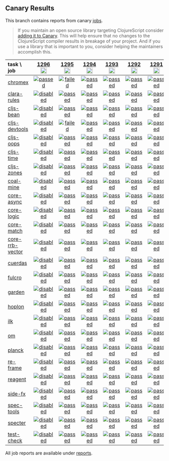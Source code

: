 ## Canary Results

This branch contains reports from canary [jobs](https://github.com/cljs-oss/canary/tree/jobs).

> If you maintain an open source library targeting ClojureScript consider [adding it to Canary](https://github.com/cljs-oss/canary/tree/master#how-to-participate). This will help ensure that no changes to the ClojureScript compiler results in breakage of your project. And if you use a library that is important to you, consider helping the maintainers accomplish this.

[//]: # (begin_overview_table)

| task \ job | <a href="reports/2020/02/23/job-001296-1.10.605-6ab76973" title="job #1296&#xA;&#xA;job --only chromex&#xA;&#xA;requested by Antonin Hildebrand (@darwin) on 2020-02-23T12:05:49Z">1296<br/><img width=20 height=20 src="https://avatars1.githubusercontent.com/u/5453?v=4&s=60"></a> | <a href="reports/2020/02/23/job-001295-1.10.605-6ab76973" title="job #1295&#xA;&#xA;job&#xA;&#xA;requested by BinaryAge Bot (@babot) on 2020-02-23T11:03:04Z">1295<br/><img width=20 height=20 src="https://avatars0.githubusercontent.com/u/1476765?v=4&s=60"></a> | <a href="reports/2020/02/22/job-001294-1.10.605-6ab76973" title="job #1294&#xA;&#xA;job&#xA;&#xA;requested by BinaryAge Bot (@babot) on 2020-02-22T11:03:22Z">1294<br/><img width=20 height=20 src="https://avatars0.githubusercontent.com/u/1476765?v=4&s=60"></a> | <a href="reports/2020/02/21/job-001293-1.10.605-6ab76973" title="job #1293&#xA;&#xA;job&#xA;&#xA;requested by BinaryAge Bot (@babot) on 2020-02-21T11:03:06Z">1293<br/><img width=20 height=20 src="https://avatars0.githubusercontent.com/u/1476765?v=4&s=60"></a> | <a href="reports/2020/02/20/job-001292-1.10.605-6ab76973" title="job #1292&#xA;&#xA;job&#xA;&#xA;requested by BinaryAge Bot (@babot) on 2020-02-20T11:03:21Z">1292<br/><img width=20 height=20 src="https://avatars0.githubusercontent.com/u/1476765?v=4&s=60"></a> | <a href="reports/2020/02/19/job-001291-1.10.605-6ab76973" title="job #1291&#xA;&#xA;job&#xA;&#xA;requested by BinaryAge Bot (@babot) on 2020-02-19T11:03:08Z">1291<br/><img width=20 height=20 src="https://avatars0.githubusercontent.com/u/1476765?v=4&s=60"></a> | <a href="reports/2020/02/18/job-001290-1.10.605-6ab76973" title="job #1290&#xA;&#xA;job&#xA;&#xA;requested by BinaryAge Bot (@babot) on 2020-02-18T11:03:19Z">1290<br/><img width=20 height=20 src="https://avatars0.githubusercontent.com/u/1476765?v=4&s=60"></a> | <a href="reports/2020/02/17/job-001289-1.10.605-6ab76973" title="job #1289&#xA;&#xA;job&#xA;&#xA;requested by BinaryAge Bot (@babot) on 2020-02-17T11:03:18Z">1289<br/><img width=20 height=20 src="https://avatars0.githubusercontent.com/u/1476765?v=4&s=60"></a> | <a href="reports/2020/02/16/job-001288-1.10.605-6ab76973" title="job #1288&#xA;&#xA;job&#xA;&#xA;requested by BinaryAge Bot (@babot) on 2020-02-16T11:03:28Z">1288<br/><img width=20 height=20 src="https://avatars0.githubusercontent.com/u/1476765?v=4&s=60"></a> | <a href="reports/2020/02/15/job-001287-1.10.605-6ab76973" title="job #1287&#xA;&#xA;job&#xA;&#xA;requested by BinaryAge Bot (@babot) on 2020-02-15T11:03:39Z">1287<br/><img width=20 height=20 src="https://avatars0.githubusercontent.com/u/1476765?v=4&s=60"></a> |
| :--- | :---: | :---: | :---: | :---: | :---: | :---: | :---: | :---: | :---: | :---: |
| [chromex](https://github.com/binaryage/chromex) | <a href="reports/2020/02/23/job-001296-1.10.605-6ab76973#-chromex"><img title="passed" src="http://box.binaryage.com/s-passed.svg"><a> | <a href="reports/2020/02/23/job-001295-1.10.605-6ab76973#-chromex"><img title="failed" src="http://box.binaryage.com/s-failed.svg"><a> | <a href="reports/2020/02/22/job-001294-1.10.605-6ab76973#-chromex"><img title="passed" src="http://box.binaryage.com/s-passed.svg"><a> | <a href="reports/2020/02/21/job-001293-1.10.605-6ab76973#-chromex"><img title="passed" src="http://box.binaryage.com/s-passed.svg"><a> | <a href="reports/2020/02/20/job-001292-1.10.605-6ab76973#-chromex"><img title="passed" src="http://box.binaryage.com/s-passed.svg"><a> | <a href="reports/2020/02/19/job-001291-1.10.605-6ab76973#-chromex"><img title="passed" src="http://box.binaryage.com/s-passed.svg"><a> | <a href="reports/2020/02/18/job-001290-1.10.605-6ab76973#-chromex"><img title="passed" src="http://box.binaryage.com/s-passed.svg"><a> | <a href="reports/2020/02/17/job-001289-1.10.605-6ab76973#-chromex"><img title="passed" src="http://box.binaryage.com/s-passed.svg"><a> | <a href="reports/2020/02/16/job-001288-1.10.605-6ab76973#-chromex"><img title="passed" src="http://box.binaryage.com/s-passed.svg"><a> | <a href="reports/2020/02/15/job-001287-1.10.605-6ab76973#-chromex"><img title="passed" src="http://box.binaryage.com/s-passed.svg"><a> |
| [clara-rules](https://github.com/cerner/clara-rules) | <a href="reports/2020/02/23/job-001296-1.10.605-6ab76973#-clara-rules"><img title="disabled" src="http://box.binaryage.com/s-disabled.svg"><a> | <a href="reports/2020/02/23/job-001295-1.10.605-6ab76973#-clara-rules"><img title="passed" src="http://box.binaryage.com/s-passed.svg"><a> | <a href="reports/2020/02/22/job-001294-1.10.605-6ab76973#-clara-rules"><img title="passed" src="http://box.binaryage.com/s-passed.svg"><a> | <a href="reports/2020/02/21/job-001293-1.10.605-6ab76973#-clara-rules"><img title="passed" src="http://box.binaryage.com/s-passed.svg"><a> | <a href="reports/2020/02/20/job-001292-1.10.605-6ab76973#-clara-rules"><img title="passed" src="http://box.binaryage.com/s-passed.svg"><a> | <a href="reports/2020/02/19/job-001291-1.10.605-6ab76973#-clara-rules"><img title="passed" src="http://box.binaryage.com/s-passed.svg"><a> | <a href="reports/2020/02/18/job-001290-1.10.605-6ab76973#-clara-rules"><img title="passed" src="http://box.binaryage.com/s-passed.svg"><a> | <a href="reports/2020/02/17/job-001289-1.10.605-6ab76973#-clara-rules"><img title="passed" src="http://box.binaryage.com/s-passed.svg"><a> | <a href="reports/2020/02/16/job-001288-1.10.605-6ab76973#-clara-rules"><img title="passed" src="http://box.binaryage.com/s-passed.svg"><a> | <a href="reports/2020/02/15/job-001287-1.10.605-6ab76973#-clara-rules"><img title="passed" src="http://box.binaryage.com/s-passed.svg"><a> |
| [cljs-bean](https://github.com/mfikes/cljs-bean) | <a href="reports/2020/02/23/job-001296-1.10.605-6ab76973#-cljs-bean"><img title="disabled" src="http://box.binaryage.com/s-disabled.svg"><a> | <a href="reports/2020/02/23/job-001295-1.10.605-6ab76973#-cljs-bean"><img title="passed" src="http://box.binaryage.com/s-passed.svg"><a> | <a href="reports/2020/02/22/job-001294-1.10.605-6ab76973#-cljs-bean"><img title="passed" src="http://box.binaryage.com/s-passed.svg"><a> | <a href="reports/2020/02/21/job-001293-1.10.605-6ab76973#-cljs-bean"><img title="passed" src="http://box.binaryage.com/s-passed.svg"><a> | <a href="reports/2020/02/20/job-001292-1.10.605-6ab76973#-cljs-bean"><img title="passed" src="http://box.binaryage.com/s-passed.svg"><a> | <a href="reports/2020/02/19/job-001291-1.10.605-6ab76973#-cljs-bean"><img title="passed" src="http://box.binaryage.com/s-passed.svg"><a> | <a href="reports/2020/02/18/job-001290-1.10.605-6ab76973#-cljs-bean"><img title="passed" src="http://box.binaryage.com/s-passed.svg"><a> | <a href="reports/2020/02/17/job-001289-1.10.605-6ab76973#-cljs-bean"><img title="passed" src="http://box.binaryage.com/s-passed.svg"><a> | <a href="reports/2020/02/16/job-001288-1.10.605-6ab76973#-cljs-bean"><img title="passed" src="http://box.binaryage.com/s-passed.svg"><a> | <a href="reports/2020/02/15/job-001287-1.10.605-6ab76973#-cljs-bean"><img title="passed" src="http://box.binaryage.com/s-passed.svg"><a> |
| [cljs-devtools](https://github.com/binaryage/cljs-devtools) | <a href="reports/2020/02/23/job-001296-1.10.605-6ab76973#-cljs-devtools"><img title="disabled" src="http://box.binaryage.com/s-disabled.svg"><a> | <a href="reports/2020/02/23/job-001295-1.10.605-6ab76973#-cljs-devtools"><img title="failed" src="http://box.binaryage.com/s-failed.svg"><a> | <a href="reports/2020/02/22/job-001294-1.10.605-6ab76973#-cljs-devtools"><img title="passed" src="http://box.binaryage.com/s-passed.svg"><a> | <a href="reports/2020/02/21/job-001293-1.10.605-6ab76973#-cljs-devtools"><img title="passed" src="http://box.binaryage.com/s-passed.svg"><a> | <a href="reports/2020/02/20/job-001292-1.10.605-6ab76973#-cljs-devtools"><img title="passed" src="http://box.binaryage.com/s-passed.svg"><a> | <a href="reports/2020/02/19/job-001291-1.10.605-6ab76973#-cljs-devtools"><img title="passed" src="http://box.binaryage.com/s-passed.svg"><a> | <a href="reports/2020/02/18/job-001290-1.10.605-6ab76973#-cljs-devtools"><img title="passed" src="http://box.binaryage.com/s-passed.svg"><a> | <a href="reports/2020/02/17/job-001289-1.10.605-6ab76973#-cljs-devtools"><img title="failed" src="http://box.binaryage.com/s-failed.svg"><a> | <a href="reports/2020/02/16/job-001288-1.10.605-6ab76973#-cljs-devtools"><img title="passed" src="http://box.binaryage.com/s-passed.svg"><a> | <a href="reports/2020/02/15/job-001287-1.10.605-6ab76973#-cljs-devtools"><img title="passed" src="http://box.binaryage.com/s-passed.svg"><a> |
| [cljs-oops](https://github.com/binaryage/cljs-oops) | <a href="reports/2020/02/23/job-001296-1.10.605-6ab76973#-cljs-oops"><img title="disabled" src="http://box.binaryage.com/s-disabled.svg"><a> | <a href="reports/2020/02/23/job-001295-1.10.605-6ab76973#-cljs-oops"><img title="passed" src="http://box.binaryage.com/s-passed.svg"><a> | <a href="reports/2020/02/22/job-001294-1.10.605-6ab76973#-cljs-oops"><img title="passed" src="http://box.binaryage.com/s-passed.svg"><a> | <a href="reports/2020/02/21/job-001293-1.10.605-6ab76973#-cljs-oops"><img title="passed" src="http://box.binaryage.com/s-passed.svg"><a> | <a href="reports/2020/02/20/job-001292-1.10.605-6ab76973#-cljs-oops"><img title="passed" src="http://box.binaryage.com/s-passed.svg"><a> | <a href="reports/2020/02/19/job-001291-1.10.605-6ab76973#-cljs-oops"><img title="passed" src="http://box.binaryage.com/s-passed.svg"><a> | <a href="reports/2020/02/18/job-001290-1.10.605-6ab76973#-cljs-oops"><img title="passed" src="http://box.binaryage.com/s-passed.svg"><a> | <a href="reports/2020/02/17/job-001289-1.10.605-6ab76973#-cljs-oops"><img title="failed" src="http://box.binaryage.com/s-failed.svg"><a> | <a href="reports/2020/02/16/job-001288-1.10.605-6ab76973#-cljs-oops"><img title="failed" src="http://box.binaryage.com/s-failed.svg"><a> | <a href="reports/2020/02/15/job-001287-1.10.605-6ab76973#-cljs-oops"><img title="passed" src="http://box.binaryage.com/s-passed.svg"><a> |
| [cljs-time](https://github.com/andrewmcveigh/cljs-time) | <a href="reports/2020/02/23/job-001296-1.10.605-6ab76973#-cljs-time"><img title="disabled" src="http://box.binaryage.com/s-disabled.svg"><a> | <a href="reports/2020/02/23/job-001295-1.10.605-6ab76973#-cljs-time"><img title="passed" src="http://box.binaryage.com/s-passed.svg"><a> | <a href="reports/2020/02/22/job-001294-1.10.605-6ab76973#-cljs-time"><img title="passed" src="http://box.binaryage.com/s-passed.svg"><a> | <a href="reports/2020/02/21/job-001293-1.10.605-6ab76973#-cljs-time"><img title="passed" src="http://box.binaryage.com/s-passed.svg"><a> | <a href="reports/2020/02/20/job-001292-1.10.605-6ab76973#-cljs-time"><img title="passed" src="http://box.binaryage.com/s-passed.svg"><a> | <a href="reports/2020/02/19/job-001291-1.10.605-6ab76973#-cljs-time"><img title="passed" src="http://box.binaryage.com/s-passed.svg"><a> | <a href="reports/2020/02/18/job-001290-1.10.605-6ab76973#-cljs-time"><img title="passed" src="http://box.binaryage.com/s-passed.svg"><a> | <a href="reports/2020/02/17/job-001289-1.10.605-6ab76973#-cljs-time"><img title="passed" src="http://box.binaryage.com/s-passed.svg"><a> | <a href="reports/2020/02/16/job-001288-1.10.605-6ab76973#-cljs-time"><img title="passed" src="http://box.binaryage.com/s-passed.svg"><a> | <a href="reports/2020/02/15/job-001287-1.10.605-6ab76973#-cljs-time"><img title="passed" src="http://box.binaryage.com/s-passed.svg"><a> |
| [cljs-zones](https://github.com/binaryage/cljs-zones) | <a href="reports/2020/02/23/job-001296-1.10.605-6ab76973#-cljs-zones"><img title="disabled" src="http://box.binaryage.com/s-disabled.svg"><a> | <a href="reports/2020/02/23/job-001295-1.10.605-6ab76973#-cljs-zones"><img title="passed" src="http://box.binaryage.com/s-passed.svg"><a> | <a href="reports/2020/02/22/job-001294-1.10.605-6ab76973#-cljs-zones"><img title="passed" src="http://box.binaryage.com/s-passed.svg"><a> | <a href="reports/2020/02/21/job-001293-1.10.605-6ab76973#-cljs-zones"><img title="passed" src="http://box.binaryage.com/s-passed.svg"><a> | <a href="reports/2020/02/20/job-001292-1.10.605-6ab76973#-cljs-zones"><img title="passed" src="http://box.binaryage.com/s-passed.svg"><a> | <a href="reports/2020/02/19/job-001291-1.10.605-6ab76973#-cljs-zones"><img title="passed" src="http://box.binaryage.com/s-passed.svg"><a> | <a href="reports/2020/02/18/job-001290-1.10.605-6ab76973#-cljs-zones"><img title="passed" src="http://box.binaryage.com/s-passed.svg"><a> | <a href="reports/2020/02/17/job-001289-1.10.605-6ab76973#-cljs-zones"><img title="passed" src="http://box.binaryage.com/s-passed.svg"><a> | <a href="reports/2020/02/16/job-001288-1.10.605-6ab76973#-cljs-zones"><img title="passed" src="http://box.binaryage.com/s-passed.svg"><a> | <a href="reports/2020/02/15/job-001287-1.10.605-6ab76973#-cljs-zones"><img title="passed" src="http://box.binaryage.com/s-passed.svg"><a> |
| [coal-mine](https://github.com/mfikes/coal-mine) | <a href="reports/2020/02/23/job-001296-1.10.605-6ab76973#-coal-mine"><img title="disabled" src="http://box.binaryage.com/s-disabled.svg"><a> | <a href="reports/2020/02/23/job-001295-1.10.605-6ab76973#-coal-mine"><img title="passed" src="http://box.binaryage.com/s-passed.svg"><a> | <a href="reports/2020/02/22/job-001294-1.10.605-6ab76973#-coal-mine"><img title="passed" src="http://box.binaryage.com/s-passed.svg"><a> | <a href="reports/2020/02/21/job-001293-1.10.605-6ab76973#-coal-mine"><img title="passed" src="http://box.binaryage.com/s-passed.svg"><a> | <a href="reports/2020/02/20/job-001292-1.10.605-6ab76973#-coal-mine"><img title="passed" src="http://box.binaryage.com/s-passed.svg"><a> | <a href="reports/2020/02/19/job-001291-1.10.605-6ab76973#-coal-mine"><img title="passed" src="http://box.binaryage.com/s-passed.svg"><a> | <a href="reports/2020/02/18/job-001290-1.10.605-6ab76973#-coal-mine"><img title="passed" src="http://box.binaryage.com/s-passed.svg"><a> | <a href="reports/2020/02/17/job-001289-1.10.605-6ab76973#-coal-mine"><img title="passed" src="http://box.binaryage.com/s-passed.svg"><a> | <a href="reports/2020/02/16/job-001288-1.10.605-6ab76973#-coal-mine"><img title="passed" src="http://box.binaryage.com/s-passed.svg"><a> | <a href="reports/2020/02/15/job-001287-1.10.605-6ab76973#-coal-mine"><img title="passed" src="http://box.binaryage.com/s-passed.svg"><a> |
| [core-async](https://github.com/clojure/core.async) | <a href="reports/2020/02/23/job-001296-1.10.605-6ab76973#-core-async"><img title="disabled" src="http://box.binaryage.com/s-disabled.svg"><a> | <a href="reports/2020/02/23/job-001295-1.10.605-6ab76973#-core-async"><img title="passed" src="http://box.binaryage.com/s-passed.svg"><a> | <a href="reports/2020/02/22/job-001294-1.10.605-6ab76973#-core-async"><img title="passed" src="http://box.binaryage.com/s-passed.svg"><a> | <a href="reports/2020/02/21/job-001293-1.10.605-6ab76973#-core-async"><img title="passed" src="http://box.binaryage.com/s-passed.svg"><a> | <a href="reports/2020/02/20/job-001292-1.10.605-6ab76973#-core-async"><img title="passed" src="http://box.binaryage.com/s-passed.svg"><a> | <a href="reports/2020/02/19/job-001291-1.10.605-6ab76973#-core-async"><img title="passed" src="http://box.binaryage.com/s-passed.svg"><a> | <a href="reports/2020/02/18/job-001290-1.10.605-6ab76973#-core-async"><img title="passed" src="http://box.binaryage.com/s-passed.svg"><a> | <a href="reports/2020/02/17/job-001289-1.10.605-6ab76973#-core-async"><img title="passed" src="http://box.binaryage.com/s-passed.svg"><a> | <a href="reports/2020/02/16/job-001288-1.10.605-6ab76973#-core-async"><img title="passed" src="http://box.binaryage.com/s-passed.svg"><a> | <a href="reports/2020/02/15/job-001287-1.10.605-6ab76973#-core-async"><img title="passed" src="http://box.binaryage.com/s-passed.svg"><a> |
| [core-logic](https://github.com/clojure/core.logic) | <a href="reports/2020/02/23/job-001296-1.10.605-6ab76973#-core-logic"><img title="disabled" src="http://box.binaryage.com/s-disabled.svg"><a> | <a href="reports/2020/02/23/job-001295-1.10.605-6ab76973#-core-logic"><img title="passed" src="http://box.binaryage.com/s-passed.svg"><a> | <a href="reports/2020/02/22/job-001294-1.10.605-6ab76973#-core-logic"><img title="passed" src="http://box.binaryage.com/s-passed.svg"><a> | <a href="reports/2020/02/21/job-001293-1.10.605-6ab76973#-core-logic"><img title="passed" src="http://box.binaryage.com/s-passed.svg"><a> | <a href="reports/2020/02/20/job-001292-1.10.605-6ab76973#-core-logic"><img title="passed" src="http://box.binaryage.com/s-passed.svg"><a> | <a href="reports/2020/02/19/job-001291-1.10.605-6ab76973#-core-logic"><img title="passed" src="http://box.binaryage.com/s-passed.svg"><a> | <a href="reports/2020/02/18/job-001290-1.10.605-6ab76973#-core-logic"><img title="passed" src="http://box.binaryage.com/s-passed.svg"><a> | <a href="reports/2020/02/17/job-001289-1.10.605-6ab76973#-core-logic"><img title="passed" src="http://box.binaryage.com/s-passed.svg"><a> | <a href="reports/2020/02/16/job-001288-1.10.605-6ab76973#-core-logic"><img title="passed" src="http://box.binaryage.com/s-passed.svg"><a> | <a href="reports/2020/02/15/job-001287-1.10.605-6ab76973#-core-logic"><img title="passed" src="http://box.binaryage.com/s-passed.svg"><a> |
| [core-match](https://github.com/clojure/core.match) | <a href="reports/2020/02/23/job-001296-1.10.605-6ab76973#-core-match"><img title="disabled" src="http://box.binaryage.com/s-disabled.svg"><a> | <a href="reports/2020/02/23/job-001295-1.10.605-6ab76973#-core-match"><img title="passed" src="http://box.binaryage.com/s-passed.svg"><a> | <a href="reports/2020/02/22/job-001294-1.10.605-6ab76973#-core-match"><img title="passed" src="http://box.binaryage.com/s-passed.svg"><a> | <a href="reports/2020/02/21/job-001293-1.10.605-6ab76973#-core-match"><img title="passed" src="http://box.binaryage.com/s-passed.svg"><a> | <a href="reports/2020/02/20/job-001292-1.10.605-6ab76973#-core-match"><img title="passed" src="http://box.binaryage.com/s-passed.svg"><a> | <a href="reports/2020/02/19/job-001291-1.10.605-6ab76973#-core-match"><img title="passed" src="http://box.binaryage.com/s-passed.svg"><a> | <a href="reports/2020/02/18/job-001290-1.10.605-6ab76973#-core-match"><img title="passed" src="http://box.binaryage.com/s-passed.svg"><a> | <a href="reports/2020/02/17/job-001289-1.10.605-6ab76973#-core-match"><img title="passed" src="http://box.binaryage.com/s-passed.svg"><a> | <a href="reports/2020/02/16/job-001288-1.10.605-6ab76973#-core-match"><img title="passed" src="http://box.binaryage.com/s-passed.svg"><a> | <a href="reports/2020/02/15/job-001287-1.10.605-6ab76973#-core-match"><img title="passed" src="http://box.binaryage.com/s-passed.svg"><a> |
| [core-rrb-vector](https://github.com/clojure/core.rrb-vector) | <a href="reports/2020/02/23/job-001296-1.10.605-6ab76973#-core-rrb-vector"><img title="disabled" src="http://box.binaryage.com/s-disabled.svg"><a> | <a href="reports/2020/02/23/job-001295-1.10.605-6ab76973#-core-rrb-vector"><img title="passed" src="http://box.binaryage.com/s-passed.svg"><a> | <a href="reports/2020/02/22/job-001294-1.10.605-6ab76973#-core-rrb-vector"><img title="passed" src="http://box.binaryage.com/s-passed.svg"><a> | <a href="reports/2020/02/21/job-001293-1.10.605-6ab76973#-core-rrb-vector"><img title="passed" src="http://box.binaryage.com/s-passed.svg"><a> | <a href="reports/2020/02/20/job-001292-1.10.605-6ab76973#-core-rrb-vector"><img title="passed" src="http://box.binaryage.com/s-passed.svg"><a> | <a href="reports/2020/02/19/job-001291-1.10.605-6ab76973#-core-rrb-vector"><img title="passed" src="http://box.binaryage.com/s-passed.svg"><a> | <a href="reports/2020/02/18/job-001290-1.10.605-6ab76973#-core-rrb-vector"><img title="passed" src="http://box.binaryage.com/s-passed.svg"><a> | <a href="reports/2020/02/17/job-001289-1.10.605-6ab76973#-core-rrb-vector"><img title="passed" src="http://box.binaryage.com/s-passed.svg"><a> | <a href="reports/2020/02/16/job-001288-1.10.605-6ab76973#-core-rrb-vector"><img title="passed" src="http://box.binaryage.com/s-passed.svg"><a> | <a href="reports/2020/02/15/job-001287-1.10.605-6ab76973#-core-rrb-vector"><img title="passed" src="http://box.binaryage.com/s-passed.svg"><a> |
| [cuerdas](https://github.com/funcool/cuerdas) | <a href="reports/2020/02/23/job-001296-1.10.605-6ab76973#-cuerdas"><img title="disabled" src="http://box.binaryage.com/s-disabled.svg"><a> | <a href="reports/2020/02/23/job-001295-1.10.605-6ab76973#-cuerdas"><img title="passed" src="http://box.binaryage.com/s-passed.svg"><a> | <a href="reports/2020/02/22/job-001294-1.10.605-6ab76973#-cuerdas"><img title="passed" src="http://box.binaryage.com/s-passed.svg"><a> | <a href="reports/2020/02/21/job-001293-1.10.605-6ab76973#-cuerdas"><img title="passed" src="http://box.binaryage.com/s-passed.svg"><a> | <a href="reports/2020/02/20/job-001292-1.10.605-6ab76973#-cuerdas"><img title="passed" src="http://box.binaryage.com/s-passed.svg"><a> | <a href="reports/2020/02/19/job-001291-1.10.605-6ab76973#-cuerdas"><img title="passed" src="http://box.binaryage.com/s-passed.svg"><a> | <a href="reports/2020/02/18/job-001290-1.10.605-6ab76973#-cuerdas"><img title="passed" src="http://box.binaryage.com/s-passed.svg"><a> | <a href="reports/2020/02/17/job-001289-1.10.605-6ab76973#-cuerdas"><img title="passed" src="http://box.binaryage.com/s-passed.svg"><a> | <a href="reports/2020/02/16/job-001288-1.10.605-6ab76973#-cuerdas"><img title="passed" src="http://box.binaryage.com/s-passed.svg"><a> | <a href="reports/2020/02/15/job-001287-1.10.605-6ab76973#-cuerdas"><img title="passed" src="http://box.binaryage.com/s-passed.svg"><a> |
| [fulcro](https://github.com/fulcrologic/fulcro) | <a href="reports/2020/02/23/job-001296-1.10.605-6ab76973#-fulcro"><img title="disabled" src="http://box.binaryage.com/s-disabled.svg"><a> | <a href="reports/2020/02/23/job-001295-1.10.605-6ab76973#-fulcro"><img title="passed" src="http://box.binaryage.com/s-passed.svg"><a> | <a href="reports/2020/02/22/job-001294-1.10.605-6ab76973#-fulcro"><img title="passed" src="http://box.binaryage.com/s-passed.svg"><a> | <a href="reports/2020/02/21/job-001293-1.10.605-6ab76973#-fulcro"><img title="passed" src="http://box.binaryage.com/s-passed.svg"><a> | <a href="reports/2020/02/20/job-001292-1.10.605-6ab76973#-fulcro"><img title="passed" src="http://box.binaryage.com/s-passed.svg"><a> | <a href="reports/2020/02/19/job-001291-1.10.605-6ab76973#-fulcro"><img title="passed" src="http://box.binaryage.com/s-passed.svg"><a> | <a href="reports/2020/02/18/job-001290-1.10.605-6ab76973#-fulcro"><img title="passed" src="http://box.binaryage.com/s-passed.svg"><a> | <a href="reports/2020/02/17/job-001289-1.10.605-6ab76973#-fulcro"><img title="passed" src="http://box.binaryage.com/s-passed.svg"><a> | <a href="reports/2020/02/16/job-001288-1.10.605-6ab76973#-fulcro"><img title="passed" src="http://box.binaryage.com/s-passed.svg"><a> | <a href="reports/2020/02/15/job-001287-1.10.605-6ab76973#-fulcro"><img title="passed" src="http://box.binaryage.com/s-passed.svg"><a> |
| [garden](https://github.com/noprompt/garden) | <a href="reports/2020/02/23/job-001296-1.10.605-6ab76973#-garden"><img title="disabled" src="http://box.binaryage.com/s-disabled.svg"><a> | <a href="reports/2020/02/23/job-001295-1.10.605-6ab76973#-garden"><img title="passed" src="http://box.binaryage.com/s-passed.svg"><a> | <a href="reports/2020/02/22/job-001294-1.10.605-6ab76973#-garden"><img title="passed" src="http://box.binaryage.com/s-passed.svg"><a> | <a href="reports/2020/02/21/job-001293-1.10.605-6ab76973#-garden"><img title="passed" src="http://box.binaryage.com/s-passed.svg"><a> | <a href="reports/2020/02/20/job-001292-1.10.605-6ab76973#-garden"><img title="passed" src="http://box.binaryage.com/s-passed.svg"><a> | <a href="reports/2020/02/19/job-001291-1.10.605-6ab76973#-garden"><img title="passed" src="http://box.binaryage.com/s-passed.svg"><a> | <a href="reports/2020/02/18/job-001290-1.10.605-6ab76973#-garden"><img title="passed" src="http://box.binaryage.com/s-passed.svg"><a> | <a href="reports/2020/02/17/job-001289-1.10.605-6ab76973#-garden"><img title="passed" src="http://box.binaryage.com/s-passed.svg"><a> | <a href="reports/2020/02/16/job-001288-1.10.605-6ab76973#-garden"><img title="passed" src="http://box.binaryage.com/s-passed.svg"><a> | <a href="reports/2020/02/15/job-001287-1.10.605-6ab76973#-garden"><img title="passed" src="http://box.binaryage.com/s-passed.svg"><a> |
| [hoplon](https://github.com/hoplon/hoplon) | <a href="reports/2020/02/23/job-001296-1.10.605-6ab76973#-hoplon"><img title="disabled" src="http://box.binaryage.com/s-disabled.svg"><a> | <a href="reports/2020/02/23/job-001295-1.10.605-6ab76973#-hoplon"><img title="passed" src="http://box.binaryage.com/s-passed.svg"><a> | <a href="reports/2020/02/22/job-001294-1.10.605-6ab76973#-hoplon"><img title="passed" src="http://box.binaryage.com/s-passed.svg"><a> | <a href="reports/2020/02/21/job-001293-1.10.605-6ab76973#-hoplon"><img title="passed" src="http://box.binaryage.com/s-passed.svg"><a> | <a href="reports/2020/02/20/job-001292-1.10.605-6ab76973#-hoplon"><img title="passed" src="http://box.binaryage.com/s-passed.svg"><a> | <a href="reports/2020/02/19/job-001291-1.10.605-6ab76973#-hoplon"><img title="passed" src="http://box.binaryage.com/s-passed.svg"><a> | <a href="reports/2020/02/18/job-001290-1.10.605-6ab76973#-hoplon"><img title="passed" src="http://box.binaryage.com/s-passed.svg"><a> | <a href="reports/2020/02/17/job-001289-1.10.605-6ab76973#-hoplon"><img title="passed" src="http://box.binaryage.com/s-passed.svg"><a> | <a href="reports/2020/02/16/job-001288-1.10.605-6ab76973#-hoplon"><img title="passed" src="http://box.binaryage.com/s-passed.svg"><a> | <a href="reports/2020/02/15/job-001287-1.10.605-6ab76973#-hoplon"><img title="passed" src="http://box.binaryage.com/s-passed.svg"><a> |
| [ilk](https://github.com/mfikes/ilk) | <a href="reports/2020/02/23/job-001296-1.10.605-6ab76973#-ilk"><img title="disabled" src="http://box.binaryage.com/s-disabled.svg"><a> | <a href="reports/2020/02/23/job-001295-1.10.605-6ab76973#-ilk"><img title="passed" src="http://box.binaryage.com/s-passed.svg"><a> | <a href="reports/2020/02/22/job-001294-1.10.605-6ab76973#-ilk"><img title="passed" src="http://box.binaryage.com/s-passed.svg"><a> | <a href="reports/2020/02/21/job-001293-1.10.605-6ab76973#-ilk"><img title="passed" src="http://box.binaryage.com/s-passed.svg"><a> | <a href="reports/2020/02/20/job-001292-1.10.605-6ab76973#-ilk"><img title="passed" src="http://box.binaryage.com/s-passed.svg"><a> | <a href="reports/2020/02/19/job-001291-1.10.605-6ab76973#-ilk"><img title="passed" src="http://box.binaryage.com/s-passed.svg"><a> | <a href="reports/2020/02/18/job-001290-1.10.605-6ab76973#-ilk"><img title="passed" src="http://box.binaryage.com/s-passed.svg"><a> | <a href="reports/2020/02/17/job-001289-1.10.605-6ab76973#-ilk"><img title="passed" src="http://box.binaryage.com/s-passed.svg"><a> | <a href="reports/2020/02/16/job-001288-1.10.605-6ab76973#-ilk"><img title="passed" src="http://box.binaryage.com/s-passed.svg"><a> | <a href="reports/2020/02/15/job-001287-1.10.605-6ab76973#-ilk"><img title="passed" src="http://box.binaryage.com/s-passed.svg"><a> |
| [om](https://github.com/omcljs/om) | <a href="reports/2020/02/23/job-001296-1.10.605-6ab76973#-om"><img title="disabled" src="http://box.binaryage.com/s-disabled.svg"><a> | <a href="reports/2020/02/23/job-001295-1.10.605-6ab76973#-om"><img title="passed" src="http://box.binaryage.com/s-passed.svg"><a> | <a href="reports/2020/02/22/job-001294-1.10.605-6ab76973#-om"><img title="passed" src="http://box.binaryage.com/s-passed.svg"><a> | <a href="reports/2020/02/21/job-001293-1.10.605-6ab76973#-om"><img title="passed" src="http://box.binaryage.com/s-passed.svg"><a> | <a href="reports/2020/02/20/job-001292-1.10.605-6ab76973#-om"><img title="passed" src="http://box.binaryage.com/s-passed.svg"><a> | <a href="reports/2020/02/19/job-001291-1.10.605-6ab76973#-om"><img title="passed" src="http://box.binaryage.com/s-passed.svg"><a> | <a href="reports/2020/02/18/job-001290-1.10.605-6ab76973#-om"><img title="passed" src="http://box.binaryage.com/s-passed.svg"><a> | <a href="reports/2020/02/17/job-001289-1.10.605-6ab76973#-om"><img title="passed" src="http://box.binaryage.com/s-passed.svg"><a> | <a href="reports/2020/02/16/job-001288-1.10.605-6ab76973#-om"><img title="passed" src="http://box.binaryage.com/s-passed.svg"><a> | <a href="reports/2020/02/15/job-001287-1.10.605-6ab76973#-om"><img title="passed" src="http://box.binaryage.com/s-passed.svg"><a> |
| [planck](https://github.com/planck-repl/planck) | <a href="reports/2020/02/23/job-001296-1.10.605-6ab76973#-planck"><img title="disabled" src="http://box.binaryage.com/s-disabled.svg"><a> | <a href="reports/2020/02/23/job-001295-1.10.605-6ab76973#-planck"><img title="passed" src="http://box.binaryage.com/s-passed.svg"><a> | <a href="reports/2020/02/22/job-001294-1.10.605-6ab76973#-planck"><img title="passed" src="http://box.binaryage.com/s-passed.svg"><a> | <a href="reports/2020/02/21/job-001293-1.10.605-6ab76973#-planck"><img title="passed" src="http://box.binaryage.com/s-passed.svg"><a> | <a href="reports/2020/02/20/job-001292-1.10.605-6ab76973#-planck"><img title="passed" src="http://box.binaryage.com/s-passed.svg"><a> | <a href="reports/2020/02/19/job-001291-1.10.605-6ab76973#-planck"><img title="passed" src="http://box.binaryage.com/s-passed.svg"><a> | <a href="reports/2020/02/18/job-001290-1.10.605-6ab76973#-planck"><img title="passed" src="http://box.binaryage.com/s-passed.svg"><a> | <a href="reports/2020/02/17/job-001289-1.10.605-6ab76973#-planck"><img title="passed" src="http://box.binaryage.com/s-passed.svg"><a> | <a href="reports/2020/02/16/job-001288-1.10.605-6ab76973#-planck"><img title="passed" src="http://box.binaryage.com/s-passed.svg"><a> | <a href="reports/2020/02/15/job-001287-1.10.605-6ab76973#-planck"><img title="passed" src="http://box.binaryage.com/s-passed.svg"><a> |
| [re-frame](https://github.com/Day8/re-frame) | <a href="reports/2020/02/23/job-001296-1.10.605-6ab76973#-re-frame"><img title="disabled" src="http://box.binaryage.com/s-disabled.svg"><a> | <a href="reports/2020/02/23/job-001295-1.10.605-6ab76973#-re-frame"><img title="passed" src="http://box.binaryage.com/s-passed.svg"><a> | <a href="reports/2020/02/22/job-001294-1.10.605-6ab76973#-re-frame"><img title="passed" src="http://box.binaryage.com/s-passed.svg"><a> | <a href="reports/2020/02/21/job-001293-1.10.605-6ab76973#-re-frame"><img title="passed" src="http://box.binaryage.com/s-passed.svg"><a> | <a href="reports/2020/02/20/job-001292-1.10.605-6ab76973#-re-frame"><img title="passed" src="http://box.binaryage.com/s-passed.svg"><a> | <a href="reports/2020/02/19/job-001291-1.10.605-6ab76973#-re-frame"><img title="passed" src="http://box.binaryage.com/s-passed.svg"><a> | <a href="reports/2020/02/18/job-001290-1.10.605-6ab76973#-re-frame"><img title="passed" src="http://box.binaryage.com/s-passed.svg"><a> | <a href="reports/2020/02/17/job-001289-1.10.605-6ab76973#-re-frame"><img title="failed" src="http://box.binaryage.com/s-failed.svg"><a> | <a href="reports/2020/02/16/job-001288-1.10.605-6ab76973#-re-frame"><img title="passed" src="http://box.binaryage.com/s-passed.svg"><a> | <a href="reports/2020/02/15/job-001287-1.10.605-6ab76973#-re-frame"><img title="passed" src="http://box.binaryage.com/s-passed.svg"><a> |
| [reagent](https://github.com/reagent-project/reagent) | <a href="reports/2020/02/23/job-001296-1.10.605-6ab76973#-reagent"><img title="disabled" src="http://box.binaryage.com/s-disabled.svg"><a> | <a href="reports/2020/02/23/job-001295-1.10.605-6ab76973#-reagent"><img title="passed" src="http://box.binaryage.com/s-passed.svg"><a> | <a href="reports/2020/02/22/job-001294-1.10.605-6ab76973#-reagent"><img title="passed" src="http://box.binaryage.com/s-passed.svg"><a> | <a href="reports/2020/02/21/job-001293-1.10.605-6ab76973#-reagent"><img title="passed" src="http://box.binaryage.com/s-passed.svg"><a> | <a href="reports/2020/02/20/job-001292-1.10.605-6ab76973#-reagent"><img title="passed" src="http://box.binaryage.com/s-passed.svg"><a> | <a href="reports/2020/02/19/job-001291-1.10.605-6ab76973#-reagent"><img title="passed" src="http://box.binaryage.com/s-passed.svg"><a> | <a href="reports/2020/02/18/job-001290-1.10.605-6ab76973#-reagent"><img title="passed" src="http://box.binaryage.com/s-passed.svg"><a> | <a href="reports/2020/02/17/job-001289-1.10.605-6ab76973#-reagent"><img title="failed" src="http://box.binaryage.com/s-failed.svg"><a> | <a href="reports/2020/02/16/job-001288-1.10.605-6ab76973#-reagent"><img title="passed" src="http://box.binaryage.com/s-passed.svg"><a> | <a href="reports/2020/02/15/job-001287-1.10.605-6ab76973#-reagent"><img title="passed" src="http://box.binaryage.com/s-passed.svg"><a> |
| [side-fx](https://github.com/cljsrn/side-fx) | <a href="reports/2020/02/23/job-001296-1.10.605-6ab76973#-side-fx"><img title="disabled" src="http://box.binaryage.com/s-disabled.svg"><a> | <a href="reports/2020/02/23/job-001295-1.10.605-6ab76973#-side-fx"><img title="passed" src="http://box.binaryage.com/s-passed.svg"><a> | <a href="reports/2020/02/22/job-001294-1.10.605-6ab76973#-side-fx"><img title="passed" src="http://box.binaryage.com/s-passed.svg"><a> | <a href="reports/2020/02/21/job-001293-1.10.605-6ab76973#-side-fx"><img title="passed" src="http://box.binaryage.com/s-passed.svg"><a> | <a href="reports/2020/02/20/job-001292-1.10.605-6ab76973#-side-fx"><img title="passed" src="http://box.binaryage.com/s-passed.svg"><a> | <a href="reports/2020/02/19/job-001291-1.10.605-6ab76973#-side-fx"><img title="passed" src="http://box.binaryage.com/s-passed.svg"><a> | <a href="reports/2020/02/18/job-001290-1.10.605-6ab76973#-side-fx"><img title="passed" src="http://box.binaryage.com/s-passed.svg"><a> | <a href="reports/2020/02/17/job-001289-1.10.605-6ab76973#-side-fx"><img title="passed" src="http://box.binaryage.com/s-passed.svg"><a> | <a href="reports/2020/02/16/job-001288-1.10.605-6ab76973#-side-fx"><img title="passed" src="http://box.binaryage.com/s-passed.svg"><a> | <a href="reports/2020/02/15/job-001287-1.10.605-6ab76973#-side-fx"><img title="passed" src="http://box.binaryage.com/s-passed.svg"><a> |
| [spec-tools](https://github.com/metosin/spec-tools) | <a href="reports/2020/02/23/job-001296-1.10.605-6ab76973#-spec-tools"><img title="disabled" src="http://box.binaryage.com/s-disabled.svg"><a> | <a href="reports/2020/02/23/job-001295-1.10.605-6ab76973#-spec-tools"><img title="passed" src="http://box.binaryage.com/s-passed.svg"><a> | <a href="reports/2020/02/22/job-001294-1.10.605-6ab76973#-spec-tools"><img title="passed" src="http://box.binaryage.com/s-passed.svg"><a> | <a href="reports/2020/02/21/job-001293-1.10.605-6ab76973#-spec-tools"><img title="passed" src="http://box.binaryage.com/s-passed.svg"><a> | <a href="reports/2020/02/20/job-001292-1.10.605-6ab76973#-spec-tools"><img title="passed" src="http://box.binaryage.com/s-passed.svg"><a> | <a href="reports/2020/02/19/job-001291-1.10.605-6ab76973#-spec-tools"><img title="passed" src="http://box.binaryage.com/s-passed.svg"><a> | <a href="reports/2020/02/18/job-001290-1.10.605-6ab76973#-spec-tools"><img title="passed" src="http://box.binaryage.com/s-passed.svg"><a> | <a href="reports/2020/02/17/job-001289-1.10.605-6ab76973#-spec-tools"><img title="passed" src="http://box.binaryage.com/s-passed.svg"><a> | <a href="reports/2020/02/16/job-001288-1.10.605-6ab76973#-spec-tools"><img title="passed" src="http://box.binaryage.com/s-passed.svg"><a> | <a href="reports/2020/02/15/job-001287-1.10.605-6ab76973#-spec-tools"><img title="passed" src="http://box.binaryage.com/s-passed.svg"><a> |
| [specter](https://github.com/nathanmarz/specter) | <a href="reports/2020/02/23/job-001296-1.10.605-6ab76973#-specter"><img title="disabled" src="http://box.binaryage.com/s-disabled.svg"><a> | <a href="reports/2020/02/23/job-001295-1.10.605-6ab76973#-specter"><img title="passed" src="http://box.binaryage.com/s-passed.svg"><a> | <a href="reports/2020/02/22/job-001294-1.10.605-6ab76973#-specter"><img title="passed" src="http://box.binaryage.com/s-passed.svg"><a> | <a href="reports/2020/02/21/job-001293-1.10.605-6ab76973#-specter"><img title="passed" src="http://box.binaryage.com/s-passed.svg"><a> | <a href="reports/2020/02/20/job-001292-1.10.605-6ab76973#-specter"><img title="passed" src="http://box.binaryage.com/s-passed.svg"><a> | <a href="reports/2020/02/19/job-001291-1.10.605-6ab76973#-specter"><img title="passed" src="http://box.binaryage.com/s-passed.svg"><a> | <a href="reports/2020/02/18/job-001290-1.10.605-6ab76973#-specter"><img title="passed" src="http://box.binaryage.com/s-passed.svg"><a> | <a href="reports/2020/02/17/job-001289-1.10.605-6ab76973#-specter"><img title="passed" src="http://box.binaryage.com/s-passed.svg"><a> | <a href="reports/2020/02/16/job-001288-1.10.605-6ab76973#-specter"><img title="passed" src="http://box.binaryage.com/s-passed.svg"><a> | <a href="reports/2020/02/15/job-001287-1.10.605-6ab76973#-specter"><img title="passed" src="http://box.binaryage.com/s-passed.svg"><a> |
| [test-check](https://github.com/clojure/test.check) | <a href="reports/2020/02/23/job-001296-1.10.605-6ab76973#-test-check"><img title="disabled" src="http://box.binaryage.com/s-disabled.svg"><a> | <a href="reports/2020/02/23/job-001295-1.10.605-6ab76973#-test-check"><img title="passed" src="http://box.binaryage.com/s-passed.svg"><a> | <a href="reports/2020/02/22/job-001294-1.10.605-6ab76973#-test-check"><img title="passed" src="http://box.binaryage.com/s-passed.svg"><a> | <a href="reports/2020/02/21/job-001293-1.10.605-6ab76973#-test-check"><img title="passed" src="http://box.binaryage.com/s-passed.svg"><a> | <a href="reports/2020/02/20/job-001292-1.10.605-6ab76973#-test-check"><img title="passed" src="http://box.binaryage.com/s-passed.svg"><a> | <a href="reports/2020/02/19/job-001291-1.10.605-6ab76973#-test-check"><img title="passed" src="http://box.binaryage.com/s-passed.svg"><a> | <a href="reports/2020/02/18/job-001290-1.10.605-6ab76973#-test-check"><img title="passed" src="http://box.binaryage.com/s-passed.svg"><a> | <a href="reports/2020/02/17/job-001289-1.10.605-6ab76973#-test-check"><img title="passed" src="http://box.binaryage.com/s-passed.svg"><a> | <a href="reports/2020/02/16/job-001288-1.10.605-6ab76973#-test-check"><img title="passed" src="http://box.binaryage.com/s-passed.svg"><a> | <a href="reports/2020/02/15/job-001287-1.10.605-6ab76973#-test-check"><img title="passed" src="http://box.binaryage.com/s-passed.svg"><a> |

[//]: # (end_overview_table)

All job reports are available under [reports](reports).
